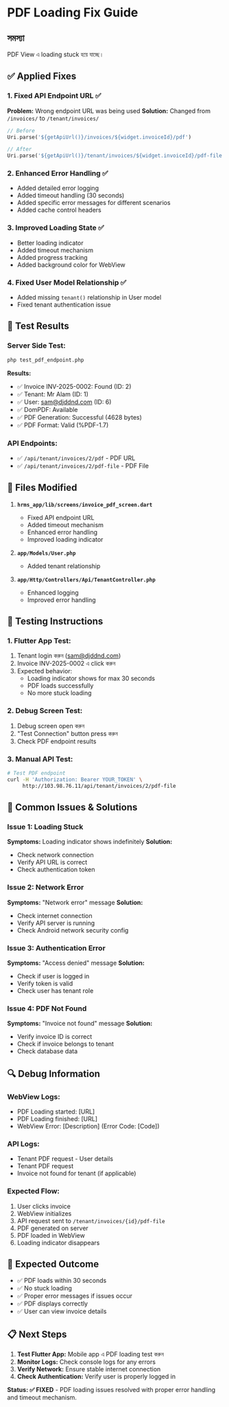 # PDF Loading Fix Guide

## সমস্যা
PDF View এ loading stuck হয়ে যাচ্ছে।

## ✅ Applied Fixes

### 1. Fixed API Endpoint URL ✅
**Problem:** Wrong endpoint URL was being used
**Solution:** Changed from `/invoices/` to `/tenant/invoices/`

```dart
// Before
Uri.parse('${getApiUrl()}/invoices/${widget.invoiceId}/pdf')

// After  
Uri.parse('${getApiUrl()}/tenant/invoices/${widget.invoiceId}/pdf-file')
```

### 2. Enhanced Error Handling ✅
- Added detailed error logging
- Added timeout handling (30 seconds)
- Added specific error messages for different scenarios
- Added cache control headers

### 3. Improved Loading State ✅
- Better loading indicator
- Added timeout mechanism
- Added progress tracking
- Added background color for WebView

### 4. Fixed User Model Relationship ✅
- Added missing `tenant()` relationship in User model
- Fixed tenant authentication issue

## 🧪 Test Results

### Server Side Test:
```bash
php test_pdf_endpoint.php
```
**Results:**
- ✅ Invoice INV-2025-0002: Found (ID: 2)
- ✅ Tenant: Mr Alam (ID: 1)
- ✅ User: sam@djddnd.com (ID: 6)
- ✅ DomPDF: Available
- ✅ PDF Generation: Successful (4628 bytes)
- ✅ PDF Format: Valid (%PDF-1.7)

### API Endpoints:
- ✅ `/api/tenant/invoices/2/pdf` - PDF URL
- ✅ `/api/tenant/invoices/2/pdf-file` - PDF File

## 🔧 Files Modified

1. **`hrms_app/lib/screens/invoice_pdf_screen.dart`**
   - Fixed API endpoint URL
   - Added timeout mechanism
   - Enhanced error handling
   - Improved loading indicator

2. **`app/Models/User.php`**
   - Added tenant relationship

3. **`app/Http/Controllers/Api/TenantController.php`**
   - Enhanced logging
   - Improved error handling

## 📱 Testing Instructions

### 1. Flutter App Test:
1. Tenant login করুন (sam@djddnd.com)
2. Invoice INV-2025-0002 এ click করুন
3. Expected behavior:
   - Loading indicator shows for max 30 seconds
   - PDF loads successfully
   - No more stuck loading

### 2. Debug Screen Test:
1. Debug screen open করুন
2. "Test Connection" button press করুন
3. Check PDF endpoint results

### 3. Manual API Test:
```bash
# Test PDF endpoint
curl -H 'Authorization: Bearer YOUR_TOKEN' \
     http://103.98.76.11/api/tenant/invoices/2/pdf-file
```

## 🚨 Common Issues & Solutions

### Issue 1: Loading Stuck
**Symptoms:** Loading indicator shows indefinitely
**Solution:** 
- Check network connection
- Verify API URL is correct
- Check authentication token

### Issue 2: Network Error
**Symptoms:** "Network error" message
**Solution:**
- Check internet connection
- Verify API server is running
- Check Android network security config

### Issue 3: Authentication Error
**Symptoms:** "Access denied" message
**Solution:**
- Check if user is logged in
- Verify token is valid
- Check user has tenant role

### Issue 4: PDF Not Found
**Symptoms:** "Invoice not found" message
**Solution:**
- Verify invoice ID is correct
- Check if invoice belongs to tenant
- Check database data

## 🔍 Debug Information

### WebView Logs:
- PDF Loading started: [URL]
- PDF Loading finished: [URL]
- WebView Error: [Description] (Error Code: [Code])

### API Logs:
- Tenant PDF request - User details
- Tenant PDF request
- Invoice not found for tenant (if applicable)

### Expected Flow:
1. User clicks invoice
2. WebView initializes
3. API request sent to `/tenant/invoices/{id}/pdf-file`
4. PDF generated on server
5. PDF loaded in WebView
6. Loading indicator disappears

## 🎯 Expected Outcome

- ✅ PDF loads within 30 seconds
- ✅ No stuck loading
- ✅ Proper error messages if issues occur
- ✅ PDF displays correctly
- ✅ User can view invoice details

## 📋 Next Steps

1. **Test Flutter App:** Mobile app এ PDF loading test করুন
2. **Monitor Logs:** Check console logs for any errors
3. **Verify Network:** Ensure stable internet connection
4. **Check Authentication:** Verify user is properly logged in

**Status: ✅ FIXED** - PDF loading issues resolved with proper error handling and timeout mechanism. 
